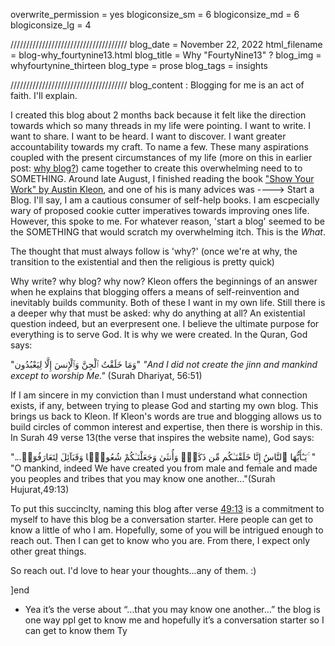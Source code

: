 overwrite_permission = yes
blogiconsize_sm = 6
blogiconsize_md = 6
blogiconsize_lg = 4

/////////////////////////////////////
blog_date = November 22, 2022
html_filename = blog-why_fourtynine13.html
blog_title = Why "FourtyNine13" ?
blog_img = whyfourtynine_thirteen
blog_type = prose
blog_tags = insights

/////////////////////////////////////
blog_content : 
Blogging for me is an act of faith. I'll explain.

I created this blog about 2 months back because it felt like the direction towards which so many threads in my life were pointing. I want to write. I want to share. I want to be heard. I want to discover. I want greater accountability towards my craft. To name a few. These many aspirations coupled with the present circumstances of my life (more on this in earlier post: <a href="../blog-whyblog.html">why blog?</a>) came together to create this overwhelming need to to SOMETHING. 
Around late August, I finished reading the book <a href="https://austinkleon.com/show-your-work/">"Show Your Work" by Austin Kleon</a>, and one of his is many advices was ----> Start a Blog. I'll say, I am a cautious consumer of self-help books. I am escpecially wary of proposed cookie cutter imperatives towards improving ones life. However, this spoke to me. For whatever reason, 'start a blog' seemed to be the SOMETHING that would scratch my overwhelming itch. This is the <em>What</em>.

The thought that must always follow is 'why?' 
(once we're at why, the transition to the existential and then the religious is pretty quick)

Why write? why blog? why now? Kleon offers the beginnings of an answer when he explains that blogging offers a means of self-reinvention and inevitably builds community. Both of these I want in my own life. Still there is a deeper why that must be asked: why do anything at all? An existential question indeed, but an everpresent one.
I believe the ultimate purpose for everything is to serve God. It is why we were created. In the Quran, God says: 

"وَمَا خَلَقْتُ ٱلْجِنَّ وَٱلْإِنسَ إِلَّا لِيَعْبُدُون"
<em>"And I did not create the jinn and mankind except to worship Me."</em> (Surah Dhariyat, 56:51)

If I am sincere in my conviction than I must understand what connection exists, if any, between trying to please God and starting my own blog. This brings us back to Kleon. If Kleon's words are true and  blogging allows us to build circles of common interest and expertise, then there is worship in this. In Surah 49 verse 13(the verse that inspires the website name), God says:

"...يَـٰٓأَيُّهَا ٱلنَّاسُ إِنَّا خَلَقْنَـٰكُم مِّن ذَكَرٍۢ وَأُنثَىٰ وَجَعَلْنَـٰكُمْ شُعُوبًۭا وَقَبَآئِلَ لِتَعَارَفُوٓا۟ ۚ "
"O mankind, indeed We have created you from male and female and made you peoples and tribes that you may know one another..."(Surah Hujurat,49:13)

To put this succinclty, naming this blog after verse <a href="https://quran.com/49/13">49:13</a> is a commitment to myself to have this blog be a conversation starter. Here people can get to know a little of who I am. Hopefully, some of you will be intrigued enough to reach out. Then I can get to know who you are. From there, I expect only other great things.

So reach out. I'd love to hear your thoughts...any of them. :)

]end

- Yea it’s the verse about “…that you may know one another…” the blog is one way ppl get to know me and hopefully it’s a conversation starter so I can get to know them Ty
